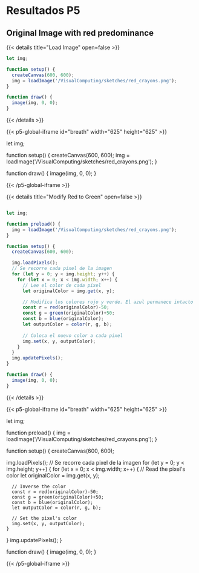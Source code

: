 
# Resultados P5

## Original Image with red predominance



{{< details title="Load Image" open=false >}}
```js
let img;

function setup() {
  createCanvas(600, 600);
  img = loadImage('/VisualComputing/sketches/red_crayons.png');
}

function draw() {
  image(img, 0, 0);
}
```
{{< /details >}}



{{< p5-global-iframe id="breath" width="625" height="625" >}}

let img;

function setup() {
  createCanvas(600, 600);
  img = loadImage('/VisualComputing/sketches/red_crayons.png');
}

function draw() {
  image(img, 0, 0);
}

{{< /p5-global-iframe >}}


{{< details title="Modify Red to Green" open=false >}}

```js

let img;

function preload() {
  img = loadImage('/VisualComputing/sketches/red_crayons.png');
}

function setup() {
  createCanvas(600, 600);

  img.loadPixels();
  // Se recorre cada pixel de la imagen
  for (let y = 0; y < img.height; y++) {
    for (let x = 0; x < img.width; x++) {
      // Lee el color de cada pixel
      let originalColor = img.get(x, y);

      // Modifica los colores rojo y verde. El azul permanece intacto
      const r = red(originalColor)-50;
      const g = green(originalColor)+50;
      const b = blue(originalColor);
      let outputColor = color(r, g, b);
    
      // Coloca el nuevo color a cada pixel
      img.set(x, y, outputColor);
    }
  }
  img.updatePixels();
}

function draw() {
  image(img, 0, 0);
}


```
{{< /details >}}

{{< p5-global-iframe id="breath" width="625" height="625" >}}

let img;

function preload() {
  img = loadImage('/VisualComputing/sketches/red_crayons.png');
}

function setup() {
  createCanvas(600, 600);

  img.loadPixels();
  // Se recorre cada pixel de la imagen
  for (let y = 0; y < img.height; y++) {
    for (let x = 0; x < img.width; x++) {
      // Read the pixel's color
      let originalColor = img.get(x, y);

      // Inverse the color
      const r = red(originalColor)-50;
      const g = green(originalColor)+50;
      const b = blue(originalColor);
      let outputColor = color(r, g, b);
    
      // Set the pixel's color
      img.set(x, y, outputColor);
    }
  }
  img.updatePixels();
}

function draw() {
  image(img, 0, 0);
}

{{< /p5-global-iframe >}}
